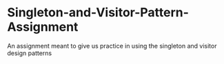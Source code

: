 # Singleton-and-Visitor-Pattern-Assignment
An assignment meant to give us practice in using the singleton and visitor design patterns
